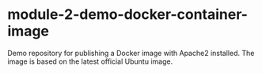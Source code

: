# module-2-demo-docker-container-image
Demo repository for publishing a Docker image with Apache2 installed. The image is based on the latest official Ubuntu image.